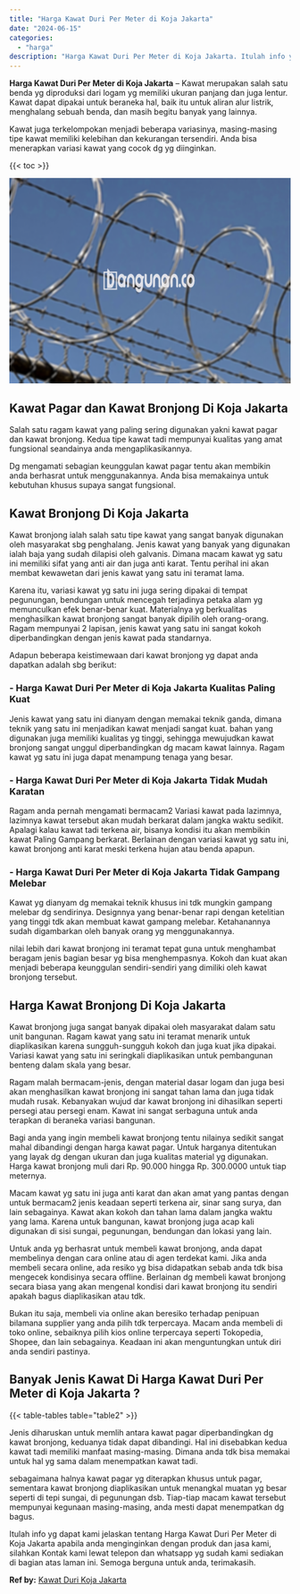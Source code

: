 ```yaml
---
title: "Harga Kawat Duri Per Meter di Koja Jakarta"
date: "2024-06-15"
categories: 
  - "harga"
description: "Harga Kawat Duri Per Meter di Koja Jakarta. Itulah info yg dapat kami jelaskan tentang Harga Kawat Duri Per Meter di Koja Jakarta apabila anda menginginkan d..."
---
```


**Harga Kawat Duri Per Meter di Koja Jakarta** – Kawat merupakan salah satu benda yg diproduksi dari logam yg memiliki ukuran panjang dan juga lentur. Kawat dapat dipakai untuk beraneka hal, baik itu untuk aliran alur listrik, menghalang sebuah benda, dan masih begitu banyak yang lainnya.

Kawat juga terkelompokan menjadi beberapa variasinya, masing-masing tipe kawat memiliki kelebihan dan kekurangan tersendiri. Anda bisa menerapkan variasi kawat yang cocok dg yg diinginkan.

{{< toc >}}

![Harga Kawat Duri Per Meter di Koja Jakarta](/images/jual-kawat-murah36.png)

## Kawat Pagar dan Kawat Bronjong Di Koja Jakarta

Salah satu ragam kawat yang paling sering digunakan yakni kawat pagar dan kawat bronjong. Kedua tipe kawat tadi mempunyai kualitas yang amat fungsional seandainya anda mengaplikasikannya.

Dg mengamati sebagian keunggulan kawat pagar tentu akan membikin anda berhasrat untuk menggunakannya. Anda bisa memakainya untuk kebutuhan khusus supaya sangat fungsional.

## Kawat Bronjong Di Koja Jakarta

Kawat bronjong ialah salah satu tipe kawat yang sangat banyak digunakan oleh masyarakat sbg penghalang. Jenis kawat yang banyak yang digunakan ialah baja yang sudah dilapisi oleh galvanis. Dimana macam kawat yg satu ini memiliki sifat yang anti air dan juga anti karat. Tentu perihal ini akan membat kewawetan dari jenis kawat yang satu ini teramat lama.

Karena itu, variasi kawat yg satu ini juga sering dipakai di tempat pegunungan, bendungan untuk mencegah terjadinya petaka alam yg memunculkan efek benar-benar kuat. Materialnya yg berkualitas menghasilkan kawat bronjong sangat banyak dipilih oleh orang-orang. Ragam mempunyai 2 lapisan, jenis kawat yang satu ini sangat kokoh diperbandingkan dengan jenis kawat pada standarnya.

Adapun beberapa keistimewaan dari kawat bronjong yg dapat anda dapatkan adalah sbg berikut:

### \- Harga Kawat Duri Per Meter di Koja Jakarta Kualitas Paling Kuat

Jenis kawat yang satu ini dianyam dengan memakai teknik ganda, dimana teknik yang satu ini menjadikan kawat menjadi sangat kuat. bahan yang digunakan juga memiliki kualitas yg tinggi, sehingga mewujudkan kawat bronjong sangat unggul diperbandingkan dg macam kawat lainnya. Ragam kawat yg satu ini juga dapat menampung tenaga yang besar.

### \- Harga Kawat Duri Per Meter di Koja Jakarta Tidak Mudah Karatan

Ragam anda pernah mengamati bermacam2 Variasi kawat pada lazimnya, lazimnya kawat tersebut akan mudah berkarat dalam jangka waktu sedikit. Apalagi kalau kawat tadi terkena air, bisanya kondisi itu akan membikin kawat Paling Gampang berkarat. Berlainan dengan variasi kawat yg satu ini, kawat bronjong anti karat meski terkena hujan atau benda apapun.

### \- Harga Kawat Duri Per Meter di Koja Jakarta Tidak Gampang Melebar

Kawat yg dianyam dg memakai teknik khusus ini tdk mungkin gampang melebar dg sendirinya. Designnya yang benar-benar rapi dengan ketelitian yang tinggi tdk akan membuat kawat gampang melebar. Ketahanannya sudah digambarkan oleh banyak orang yg menggunakannya.

nilai lebih dari kawat bronjong ini teramat tepat guna untuk menghambat beragam jenis bagian besar yg bisa menghempasnya. Kokoh dan kuat akan menjadi beberapa keunggulan sendiri-sendiri yang dimiliki oleh kawat bronjong tersebut.

## Harga Kawat Bronjong Di Koja Jakarta

Kawat bronjong juga sangat banyak dipakai oleh masyarakat dalam satu unit bangunan. Ragam kawat yang satu ini teramat menarik untuk diaplikasikan karena sungguh-sungguh kokoh dan juga kuat jika dipakai. Variasi kawat yang satu ini seringkali diaplikasikan untuk pembangunan benteng dalam skala yang besar.

Ragam malah bermacam-jenis, dengan material dasar logam dan juga besi akan menghasilkan kawat bronjong ini sangat tahan lama dan juga tidak mudah rusak. Kebanyakan wujud dar kawat bronjong ini dihasilkan seperti persegi atau persegi enam. Kawat ini sangat serbaguna untuk anda terapkan di beraneka variasi bangunan.

Bagi anda yang ingin membeli kawat bronjong tentu nilainya sedikit sangat mahal dibandingi dengan harga kawat pagar. Untuk harganya ditentukan yang layak dg dengan ukuran dan juga kualitas material yg digunakan. Harga kawat bronjong muli dari Rp. 90.000 hingga Rp. 300.0000 untuk tiap meternya.

Macam kawat yg satu ini juga anti karat dan akan amat yang pantas dengan untuk bermacam2 jenis keadaan seperti terkena air, sinar sang surya, dan lain sebagainya. Kawat akan kokoh dan tahan lama dalam jangka waktu yang lama. Karena untuk bangunan, kawat bronjong juga acap kali digunakan di sisi sungai, pegunungan, bendungan dan lokasi yang lain.

Untuk anda yg berhasrat untuk membeli kawat bronjong, anda dapat membelinya dengan cara online atau di agen terdekat kami. Jika anda membeli secara online, ada resiko yg bisa didapatkan sebab anda tdk bisa mengecek kondisinya secara offline. Berlainan dg membeli kawat bronjong secara biasa yang akan mengenal kondisi dari kawat bronjong itu sendiri apakah bagus diaplikasikan atau tdk.

Bukan itu saja, membeli via online akan beresiko terhadap penipuan bilamana supplier yang anda pilih tdk terpercaya. Macam anda membeli di toko online, sebaiknya pilih kios online terpercaya seperti Tokopedia, Shopee, dan lain sebagainya. Keadaan ini akan menguntungkan untuk diri anda sendiri pastinya.

## Banyak Jenis Kawat Di Harga Kawat Duri Per Meter di Koja Jakarta ?

{{< table-tables table="table2" >}}

Jenis diharuskan untuk memlih antara kawat pagar diperbandingkan dg kawat bronjong, keduanya tidak dapat dibandingi. Hal ini disebabkan kedua kawat tadi memiliki manfaat masing-masing. Dimana anda tdk bisa memakai untuk hal yg sama dalam menempatkan kawat tadi.

sebagaimana halnya kawat pagar yg diterapkan khusus untuk pagar, sementara kawat bronjong diaplikasikan untuk menangkal muatan yg besar seperti di tepi sungai, di pegunungan dsb. Tiap-tiap macam kawat tersebut mempunyai kegunaan masing-masing, anda mesti dapat menempatkan dg bagus.

Itulah info yg dapat kami jelaskan tentang Harga Kawat Duri Per Meter di Koja Jakarta apabila anda menginginkan dengan produk dan jasa kami, silahkan Kontak kami lewat telepon dan whatsapp yg sudah kami sediakan di bagian atas laman ini. Semoga berguna untuk anda, terimakasih.

**Ref by:** [Kawat Duri Koja Jakarta](https://id.wikipedia.org/wiki/Kawat)
